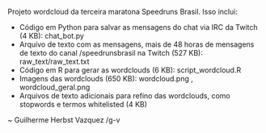 Projeto wordcloud da terceira maratona Speedruns Brasil. Isso inclui:

- Código em Python para salvar as mensagens do chat via IRC da Twitch (4 KB): chat_bot.py
- Arquivo de texto com as mensagens, mais de 48 horas de mensagens de texto do canal /speedrunsbrasil na Twitch (527 KB): raw_text/raw_text.txt
- Código em R para gerar as wordclouds (6 KB): script_wordcloud.R
- Imagens das wordclouds (650 KB): wordcloud.png , wordcloud_geral.png
- Arquivos de texto adicionais para refino das wordclouds, como stopwords e termos whitelisted (4 KB)

~
Guilherme Herbst Vazquez
/g-v
